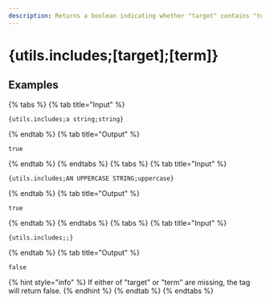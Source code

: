 ```yaml
---
description: Returns a boolean indicating whether "target" contains "term".
---
```

# {utils.includes;[target];[term]}
## Examples
{% tabs %}
{% tab title="Input" %}
```text
{utils.includes;a string;string}
```
{% endtab %}
{% tab title="Output" %}
```text
true
```
{% endtab %}
{% endtabs %}
{% tabs %}
{% tab title="Input" %}
```text
{utils.includes;AN UPPERCASE STRING;uppercase}
```
{% endtab %}
{% tab title="Output" %}
```text
true
```
{% endtab %}
{% endtabs %}
{% tabs %}
{% tab title="Input" %}
```text
{utils.includes;;}
```
{% endtab %}
{% tab title="Output" %}
```text
false
```
{% hint style="info" %}
If either of "target" or "term" are missing, the tag will return false.
{% endhint %}
{% endtab %}
{% endtabs %}